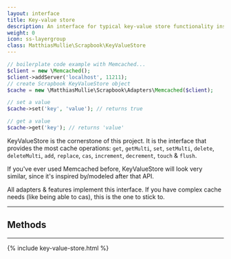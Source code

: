 ```yaml
---
layout: interface
title: Key-value store
description: An interface for typical key-value store functionality inspired by PHP's Memcached API. Implementing this interface in an application means you get support for every backend for free, since all adapters share this exact same implementation.
weight: 0
icon: ss-layergroup
class: MatthiasMullie\Scrapbook\KeyValueStore
---
```


```php
// boilerplate code example with Memcached...
$client = new \Memcached();
$client->addServer('localhost', 11211);
// create Scrapbook KeyValueStore object
$cache = new \MatthiasMullie\Scrapbook\Adapters\Memcached($client);

// set a value
$cache->set('key', 'value'); // returns true

// get a value
$cache->get('key'); // returns 'value'
```

KeyValueStore is the cornerstone of this project. It is the interface that
provides the most cache operations: `get`, `getMulti`, `set`, `setMulti`,
`delete`, `deleteMulti`, `add`, `replace`, `cas`, `increment`, `decrement`,
`touch` & `flush`.

If you've ever used Memcached before, KeyValueStore will look very similar,
since it's inspired by/modeled after that API.

All adapters & features implement this interface. If you have complex cache
needs (like being able to cas), this is the one to stick to.

<hr class="sep20">

## Methods

<hr class="sep10">

{% include key-value-store.html %}
